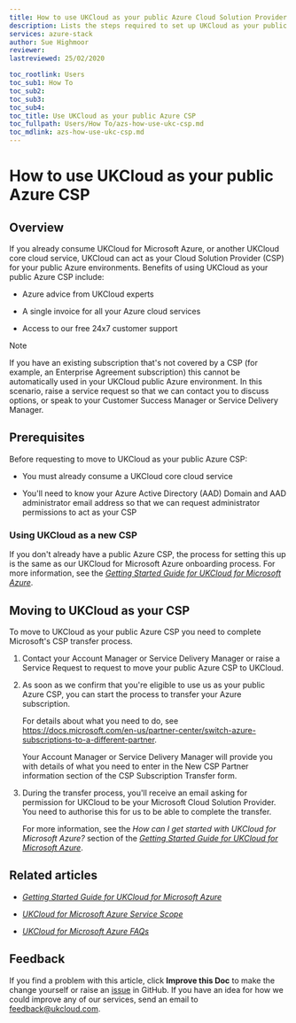 ```yaml
---
title: How to use UKCloud as your public Azure Cloud Solution Provider | UKCloud Ltd
description: Lists the steps required to set up UKCloud as your public Azure Cloud Solution Provider (CSP)
services: azure-stack
author: Sue Highmoor
reviewer:
lastreviewed: 25/02/2020

toc_rootlink: Users
toc_sub1: How To
toc_sub2:
toc_sub3:
toc_sub4:
toc_title: Use UKCloud as your public Azure CSP
toc_fullpath: Users/How To/azs-how-use-ukc-csp.md
toc_mdlink: azs-how-use-ukc-csp.md
---
```


# How to use UKCloud as your public Azure CSP

## Overview

If you already consume UKCloud for Microsoft Azure, or another UKCloud core cloud service, UKCloud can act as your Cloud Solution Provider (CSP) for your public Azure environments. Benefits of using UKCloud as your public Azure CSP include:

- Azure advice from UKCloud experts

- A single invoice for all your Azure cloud services

- Access to our free 24x7 customer support

> [!NOTE]
> If you have an existing subscription that's not covered by a CSP (for example, an Enterprise Agreement subscription) this cannot be automatically used in your UKCloud public Azure environment. In this scenario, raise a service request so that we can contact you to discuss options, or speak to your Customer Success Manager or Service Delivery Manager.

## Prerequisites

Before requesting to move to UKCloud as your public Azure CSP:

- You must already consume a UKCloud core cloud service

- You'll need to know your Azure Active Directory (AAD) Domain and AAD administrator email address so that we can request administrator permissions to act as your CSP

### Using UKCloud as a new CSP

If you don't already have a public Azure CSP, the process for setting this up is the same as our UKCloud for Microsoft Azure onboarding process. For more information, see the [*Getting Started Guide for UKCloud for Microsoft Azure*](azs-gs.md).

## Moving to UKCloud as your CSP

To move to UKCloud as your public Azure CSP you need to complete Microsoft's CSP transfer process.

1. Contact your Account Manager or Service Delivery Manager or raise a Service Request to request to move your public Azure CSP to UKCloud.

2. As soon as we confirm that you're eligible to use us as your public Azure CSP, you can start the process to transfer your Azure subscription.

    For details about what you need to do, see <https://docs.microsoft.com/en-us/partner-center/switch-azure-subscriptions-to-a-different-partner>.

    Your Account Manager or Service Delivery Manager will provide you with details of what you need to enter in the New CSP Partner information section of the CSP Subscription Transfer form.

3. During the transfer process, you'll receive an email asking for permission for UKCloud to be your Microsoft Cloud Solution Provider. You need to authorise this for us to be able to complete the transfer.

    For more information, see the *How can I get started with UKCloud for Microsoft Azure?* section of the [*Getting Started Guide for UKCloud for Microsoft Azure*](azs-gs.md).

## Related articles

- [*Getting Started Guide for UKCloud for Microsoft Azure*](azs-gs.md)

- [*UKCloud for Microsoft Azure Service Scope*](azs-sco.md)

- [*UKCloud for Microsoft Azure FAQs*](azs-faq.md)

## Feedback

If you find a problem with this article, click **Improve this Doc** to make the change yourself or raise an [issue](https://github.com/UKCloud/documentation/issues) in GitHub. If you have an idea for how we could improve any of our services, send an email to <feedback@ukcloud.com>.
